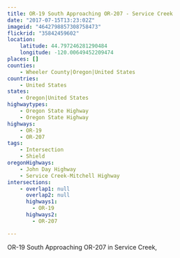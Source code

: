 ```yaml
---
title: OR-19 South Approaching OR-207 - Service Creek
date: "2017-07-15T13:23:02Z"
imageid: "4642798857308758473"
flickrid: "35842459602"
location:
    latitude: 44.797246281290484
    longitude: -120.00649452209474
places: []
counties:
    - Wheeler County|Oregon|United States
countries:
    - United States
states:
    - Oregon|United States
highwaytypes:
    - Oregon State Highway
    - Oregon State Highway
highways:
    - OR-19
    - OR-207
tags:
    - Intersection
    - Shield
oregonHighways:
    - John Day Highway
    - Service Creek-Mitchell Highway
intersections:
    - overlap1: null
      overlap2: null
      highways1:
        - OR-19
      highways2:
        - OR-207

---
```

OR-19 South Approaching OR-207 in Service Creek,